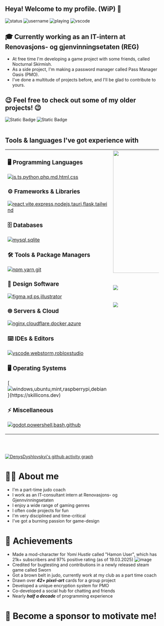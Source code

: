 ## Heya! Welcome to my profile. (WiP) 👀
![status](https://api.statusbadges.me/badge/status/635155057507172392?style=for-the-badge&labelColor=282a36&color=dd6387)
![username](https://img.shields.io/badge/Discord%20-Magisc-Socials?style=for-the-badge&labelColor=282a36&color=d7cf85)
![playing](https://api.statusbadges.me/badge/playing/635155057507172392?style=for-the-badge&labelColor=282a36&color=dd6387)
![vscode](https://api.statusbadges.me/badge/vscode/635155057507172392?style=for-the-badge&labelColor=282a36&color=d7cf85)

[//]: # (this is a comment for myself)
[//]: # (I'm an IT-developer currently looking for an apprenticeship 🤞)


## 🎓 Currently working as an IT-intern at Renovasjons- og gjenvinningsetaten (REG)

* At free time I'm developing a game project with some friends, called Nocturnal Skirmish.
* As a side project, I'm making a password manager called Pass Manager Oasis (PMO).
* I've done a multitude of projects before, and I'll be glad to contribute to yours.

## 😉 Feel free to check out some of my older projects! 😉
![Static Badge](https://img.shields.io/badge/Nocturnal%20Skirmish-dd6387?style=flat&logo=github&labelColor=006600&color=00EE00&link=https%3A%2F%2Fgithub.com%2FDenysDyshlovskyi%2FNocturnal-Skirmish-GameHub-Project)
![Static Badge](https://img.shields.io/badge/Pass%20Manager%20Oasis-dd6387?style=flat&logo=github&labelColor=006600&color=00EE00&link=https://github.com/passmanageroasis)
<br>
<br>

## Tools & languages I've got experience with

<table>
<tr>

  <!-- Left column: text stays top-aligned -->
  <td valign="top">

### 🖥️ Programming Languages
[![js,ts,python,php,md,html,css](https://skillicons.dev/icons?i=js,ts,python,php,md,html,css)](https://skillicons.dev)

### ⚙️ Frameworks & Libraries
[![react,vite,express,nodejs,tauri,flask,tailwind](https://skillicons.dev/icons?i=react,vite,express,nodejs,tauri,flask,tailwind)](https://skillicons.dev)

### 🗄️ Databases
[![mysql,sqlite](https://skillicons.dev/icons?i=mysql,sqlite)](https://skillicons.dev)

### 🛠️ Tools & Package Managers
[![npm,yarn,git](https://skillicons.dev/icons?i=npm,yarn,git)](https://skillicons.dev)

### 🎨 Design Software
[![figma,xd,ps,illustrator](https://skillicons.dev/icons?i=figma,xd,ps,illustrator)](https://skillicons.dev)

### 🌐 Servers & Cloud
[![nginx,cloudflare,docker,azure](https://skillicons.dev/icons?i=nginx,cloudflare,docker,azure)](https://skillicons.dev)

### ⌨️ IDEs & Editors
[![vscode,webstorm,robloxstudio](https://skillicons.dev/icons?i=vscode,webstorm,robloxstudio)](https://skillicons.dev)

### 🖥️ Operating Systems
[![windows,ubuntu,mint,raspberrypi,debian](https://skillicons.dev/icons?i=windows,ubuntu,mint,raspberrypi,debian,)](https://skillicons.dev)

### ⚡ Miscellaneous
[![godot,powershell,bash,github](https://skillicons.dev/icons?i=godot,powershell,bash,github)](https://skillicons.dev)

  </td>

  <!-- Right column: images centered vertically -->
  <td valign="top" align="center"">
    <img src="https://files.catbox.moe/6chqo5.gif" width="400" style="display:block; margin:auto;"><br><br>
    <img src="https://github-readme-stats.vercel.app/api?username=DenysDyshlovskyi&theme=dracula&show_icons=true&hide_border=true&count_private=true" style="display:block; margin:auto;"><br><br>
    <img src="https://github-readme-stats.vercel.app/api/top-langs/?username=DenysDyshlovskyi&theme=dracula&show_icons=true&hide_border=true&layout=pie&langs_count=10" style="display:block; margin:auto;">
  </td>
</tr>
</table>

<br>
<br>

[![DenysDyshlovskyi's github activity graph](https://github-readme-activity-graph.vercel.app/graph?username=DenysDyshlovskyi&theme=one-dark&show_icons=true&hide_border=true&layout=compact)](https://github.com/ashutosh00710/github-readme-activity-graph)

# 🙋‍♂️ About me
* I'm a part-time judo coach
* I work as an IT-consultant intern at Renovasjons- og Gjennvinningsetaten
* I enjoy a wide range of gaming genres
* I often code projects for fun
* I'm very disciplined and time-critical
* I've got a burning passion for game-design

# 🏅 Achievements
* Made a mod-character for *Yomi Hustle* called "Hamon User", which has 21k+ subscribers and 97% positive rating (as of 19.03.2025)
![image](https://github.com/user-attachments/assets/71350a65-1e9d-4ec9-abe4-680a4e03b968)
* Credited for bugtesting and contributions in a newly released steam game called Sworn
* Got a brown belt in judo, currently work at my club as a part time coach
* Drawn over ***42+ pixel-art*** cards for a group project
* Developed a unique encryption system for PMO
* Co-developed a social hub for chatting and friends
* Nearly ***half a decade*** of programming experience

# 💖 Become a sponsor to motivate me!

<!-- > [!NOTE]  
> Highlights information that users should take into account, even when skimming.

> [!TIP]
> Optional information to help a user be more successful.

> [!IMPORTANT]  
> Crucial information necessary for users to succeed.

> [!WARNING]  
> Critical content demanding immediate user attention due to potential risks.

> [!CAUTION]
> Negative potential consequences of an action.
